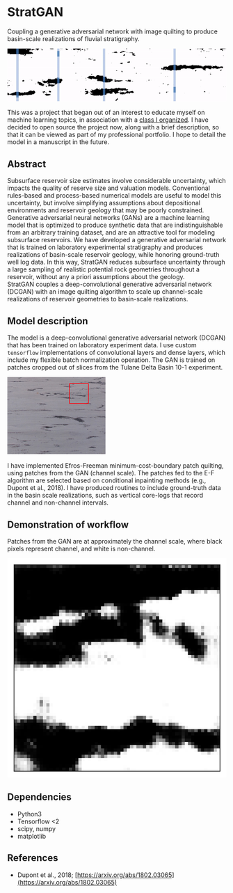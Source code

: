 # StratGAN

Coupling a generative adversarial network with image quilting to produce basin-scale realizations of fluvial stratigraphy.

<img src="https://github.com/amoodie/stratgan/blob/master/private/basin_demo.gif" alt="basin_demo_gif">


This was a project that began out of an interest to educate myself on machine learning topics, in association with a [class I organized](http://andrewjmoodie.com/2018/12/machine-learning-seminar/).
I have decided to open source the project now, along with a brief description, so that it can be viewed as part of my professional portfolio.
I hope to detail the model in a manuscript in the future. 

## Abstract
Subsurface reservoir size estimates involve considerable uncertainty, which impacts the quality of  reserve size and valuation models.
Conventional rules-based and process-based numerical models are useful to model this uncertainty, but involve simplifying assumptions about depositional environments and reservoir geology that may be poorly constrained.
Generative adversarial neural networks (GANs) are a machine learning model that is optimized to produce synthetic data that are indistinguishable from an arbitrary training dataset, and are an attractive tool for modeling subsurface reservoirs.
We have developed a generative adversarial network that is trained on laboratory experimental stratigraphy and produces realizations of basin-scale reservoir geology, while honoring ground-truth well log data. 
In this way, StratGAN reduces subsurface uncertainty through a large sampling of realistic potential rock geometries throughout a reservoir, without any a priori assumptions about the geology.  
StratGAN couples a deep-convolutional generative adversarial network (DCGAN) with an image quilting algorithm to scale up channel-scale realizations of reservoir geometries to basin-scale realizations.


## Model description
The model is a deep-convolutional generative adversarial network (DCGAN) that has been trained on laboratory experiment data. 
I use custom `tensorflow` implementations of convolutional layers and dense layers, which include my flexible batch normalization operation.
The GAN is trained on patches cropped out of slices from the Tulane Delta Basin 10-1 experiment.

<img src="https://github.com/amoodie/stratgan/blob/master/private/tulane_slice.png" alt="patch_demo">

I have implemented Efros-Freeman minimum-cost-boundary patch quilting, using patches from the GAN (channel scale). 
The patches fed to the E-F algorithm are selected based on conditional inpainting methods (e.g., Dupont et al., 2018).
I have produced routines to include ground-truth data in the basin scale realizations, such as vertical core-logs that record channel and non-channel intervals.

## Demonstration of workflow
Patches from the GAN are at approximately the channel scale, where black pixels represent channel, and white is non-channel.

<img src="https://github.com/amoodie/stratgan/blob/master/private/logo.png" alt="patch_demo">



## Dependencies
 * Python3
 * Tensorflow <2
 * scipy, numpy
 * matplotlib


## References
* Dupont et al., 2018; [https://arxiv.org/abs/1802.03065](https://arxiv.org/abs/1802.03065)
